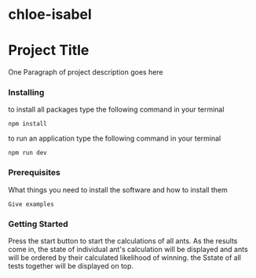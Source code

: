 # chloe-isabel

# Project Title

One Paragraph of project description goes here

### Installing

to install all packages type the following command in your terminal

```
npm install
```
to run an application type the following command in your terminal

```
npm run dev
```

### Prerequisites

What things you need to install the software and how to install them

```
Give examples
```

### Getting Started

Press the start button to start the calculations of all ants.
As the results come in, the state of individual ant's calculation will be displayed and ants will be ordered by their calculated likelihood of winning.
the Sstate of all tests together will be displayed on top.




